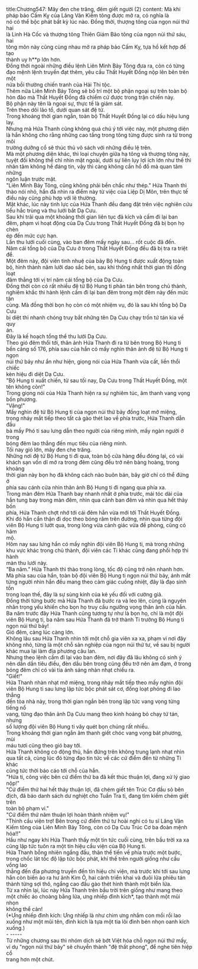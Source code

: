 title:Chương547: Mây đen che trăng, đêm giết người (2)
content:
Mà khi pháp bảo Cấm Kỵ của Lăng Vân Kiếm tông được mở ra, có nghĩa là<br>nó có thể bộc phát bất kỳ lúc nào. Đồng thời, thượng tông của ngọn núi thứ hai<br>là Linh Hà Cốc và thượng tông Thiên Giám Bảo tông của ngọn núi thứ sáu, hai<br>tông môn này cũng cùng nhau mở ra pháp bảo Cấm Kỵ, tựa hồ kết hợp để tạo<br>thành uy h**p lớn hơn.<br>Đồng thời ngoài những điều lệnh Liên Minh Bảy Tông đưa ra, còn có từng<br>đạo mệnh lệnh truyền đạt thêm, yêu cầu Thất Huyết Đồng nộp lên bên trên một<br>nửa bồi thường chiến tranh của Hải Thi tộc.<br>Thêm nữa Liên Minh Bảy Tông sẽ bố trí một bộ phận ngoại sự trên toàn bộ<br>hòn đảo mà Thất Huyết Đồng đã chiếm cứ được trong trận chiến này.<br>Bộ phận này tên là ngoại sự, thực tế là giám sát.<br>Trên theo dõi lão tổ, dưới quan sát đệ tử.<br>Trong khoảng thời gian ngắn, toàn bộ Thất Huyết Đồng lại có dấu hiệu lung<br>lay.<br>Nhưng mà Hứa Thanh cũng không quá chú ý tới việc này, một phương diện<br>là hắn không cho rằng những cao tầng trong tông từng được sinh ra từ trong môi<br>trường dưỡng cổ sẽ thúc thủ vô sách với những điều lệ trên.<br>Mà một phương diện khác, thì loại chuyện giữa hạ tông và thượng tông này,<br>tuyệt đối không thể chỉ nhìn mặt ngoài, dưới sự liên lụy lợi ích lớn như thế thì<br>nhân tâm không hề đáng tin, vậy thì càng không cần hồ đồ mà quan tâm những<br>ngôn luận trước mặt.<br>"Liên Minh Bảy Tông, cũng không phải bền chắc như thép." Hứa Thanh thì<br>thào nói nhỏ, hắn đã nhìn ra điểm này từ việc của Liệp Dị Môn, trên thực tế<br>điều này cũng phù hợp với lẽ thường.<br>Mặt khác, lúc này tinh lực của Hứa Thanh đều đang đặt trên việc nghiên cứu<br>tiểu hắc trùng và thu lưới bắt Dạ Cưu.<br>Sau khi trải qua một khoảng thời gian liên tục đả kích và cấm đi lại ban<br>đêm, phạm vi hoạt động của Dạ Cưu trong Thất Huyết Đồng đã bị bọn họ chèn<br>ép đến mức cực hạn.<br>Lần thu lưới cuối cùng, vào ban đêm mấy ngày sau… rốt cuộc đã đến.<br>Năm cái tổng bộ của Dạ Cưu ở trong Thất Huyết Đồng đều đã bị tra ra triệt<br>để.<br>Một đêm này, đội viên tinh nhuệ của bảy Bộ Hung ti được xuất động toàn<br>bộ, hình thành năm lưỡi dao sắc bén, sau khi thống nhất thời gian thì đồng loạt<br>đâm thẳng tới vị trí năm cái tổng bộ của Dạ Cưu.<br>Đồng thời còn có rất nhiều đệ tử Bộ Hung ti phân tán bên trong chủ thành,<br>nghiêm khắc thi hành lệnh cấm đi lại ban đêm trong một đêm này đến mức tận<br>cùng. Mà đồng thời bọn họ còn có một nhiệm vụ, đó là sau khi tổng bộ Dạ Cưu<br>bị diệt thì nhanh chóng truy bắt những tên Dạ Cưu chạy trốn tứ tán kia về quy<br>án.<br>Đây là kế hoạch tổng thể thu lưới Dạ Cưu.<br>Theo gió đêm thổi tới, thân ảnh Hứa Thanh đi ra từ bên trong Bộ Hung ti<br>bến cảng số 176, phía sau của hắn có mấy nghìn thân ảnh đệ tử Bộ Hung ti ngọn<br>núi thứ bảy như ẩn như hiện, giọng nói của Hứa Thanh vừa cất, liền thổi chiếc<br>kèn hiệu đi diệt Dạ Cưu.<br>"Bộ Hung ti xuất chiến, từ sau tối nay, Dạ Cưu trong Thất Huyết Đồng, một<br>tên không còn!"<br>Trong giọng nói của Hứa Thanh hiện ra sự nghiêm túc, âm thanh vang vọng<br>bốn phương.<br>"Vâng!"<br>Mấy nghìn đệ tử Bộ Hung ti của ngọn núi thứ bảy đồng loạt mở miệng,<br>trong nháy mắt tiếp theo tất cả gào thét lao về phía trước, Hứa Thanh dẫn đầu<br>bà mấy Phó ti sau lưng dẫn theo người của riêng mình, mấy ngàn người ở trong<br>bóng đêm lao thẳng đến mục tiêu của riêng mình.<br>Tối nay gió lớn, mây đen che trăng.<br>Những nơi đệ tử Bộ Hung ti đi qua, toàn bộ cửa hàng đều đóng lại, có vài<br>khách sạn vốn dĩ mở ra trong đêm cũng đều trở nên bàng hoàng, trong khoảng<br>thời gian này bọn họ đã không cách nào buôn bán, bây giờ chỉ có thể đứng ở<br>phía sau cánh cửa nhìn thân ảnh Bộ Hung ti đi ngang qua phía xa.<br>Trong màn đêm Hứa Thanh bay nhanh nhất ở phía trước, mái tóc dài của<br>hắn tung bay trong màn đêm, nhìn qua cảnh ban đêm và nhìn qua hết thảy bốn<br>phía, Hứa Thanh chợt nhớ tới cái đêm hắn vừa mới tới Thất Huyết Đồng.<br>Khi đó hắn cẩn thận đi dọc theo bóng râm trên đường, nhìn qua từng đội<br>viên Bộ Hung ti lướt qua, trong lòng vừa cảnh giác vừa đề phòng, cũng có hâm<br>mộ.<br>Hôm nay sau lưng hắn có mấy nghìn đội viên Bộ Hung ti, mà trong những<br>khu vực khác trong chủ thành, đội viên các Ti khác cũng đang phối hợp thi hành<br>màn thu lưới này.<br>"Ba năm." Hứa Thanh thì thào trong lòng, tốc độ cũng trở nên nhanh hơn.<br>Mà phía sau của hắn, toàn bộ đội viên Bộ Hung ti ngọn núi thứ bảy, ánh mắt<br>từng người nhìn hắn đều mang theo cảm giác cuồng nhiệt, đây là đạo sinh tồn<br>trong loạn thế, đây là sự sùng kính của kẻ yếu đối với cường giả.<br>Đồng thời từng bước mà Hứa Thanh đã bước ra và leo lên, cũng là nguyên<br>nhân trọng yếu khiến cho bọn họ truy cầu ngưỡng vọng thân ảnh của hắn.<br>Ba năm trước đây Hứa Thanh cũng tương tự như là bọn họ, chỉ là một đội<br>viên Bộ Hung ti, ba năm sau Hứa Thanh đã trở thành Ti trưởng Bộ Hung ti<br>ngọn núi thứ bảy!<br>Gió đêm, càng lúc càng lớn.<br>Không lâu sau Hứa Thanh nhìn tới một chỗ gia viên xa xa, phạm vi nơi đây<br>không nhỏ, từng là một chỗ sản nghiệp của ngọn núi thứ tư, về sau bị người<br>khác mua lại làm địa phương câu lan.<br>Nhưng theo lệnh cấm đi lại vào ban đêm, nơi đây đã lâu không có sinh ý<br>nên dần dần tiêu điều, đèn dầu bên trong cũng đều trở nên ảm đạm, ở trong<br>bóng đêm chỉ có vài tia ánh sáng nhàn nhạt chiếu ra.<br>"Giết!"<br>Hứa Thanh nhàn nhạt mở miệng, trong nháy mắt tiếp theo mấy nghìn đội<br>viên Bộ Hung ti sau lưng lập tức bộc phát sát cơ, đồng loạt phóng đi lao thẳng<br>đến tòa nhà này, trong thời gian ngắn bên trong lập tức vang vọng từng tiếng nổ<br>vang, từng đạo thân ảnh Dạ Cưu mang theo kinh hoảng bỏ chạy tứ tán, nhưng<br>số lượng đội viên Bộ Hung ti vây quét bọn chúng rất nhiều.<br>Trong khoảng thời gian ngắn âm thanh giết chóc vang vọng bát phương, mùi<br>máu tươi cũng theo gió bay tới.<br>Hứa Thanh không có động thủ, hắn đứng trên không trung lạnh nhạt nhìn<br>qua tất cả, cùng lúc đó từng đạo tin tức về các cứ điểm đến từ những Ti khác<br>cũng tức thời báo cáo tới chỗ của hắn.<br>"Hứa ti, công việc bên cứ điểm thứ ba đã kết thúc thuận lợi, đang xử lý giao<br>nộp!"<br>"Cứ điểm thứ hai hết thảy thuận lợi, đã chém giết tên Trúc Cơ đầu sỏ bên<br>địch, đã báo danh sách dư nghiệt cho Tuần Tra ti, đang tìm kiếm chém giết trên<br>toàn bộ phạm vi."<br>"Cứ điểm thứ năm thuận lợi hoàn thành nhiệm vụ!"<br>"Thỉnh cầu viện trợ! Bên trong cứ điểm thứ tư hoài nghi có tu sĩ Lăng Vân<br>Kiếm tông của Liên Minh Bảy Tông, còn có Dạ Cưu Trúc Cơ ba đoàn mệnh<br>hỏa!!"<br>Hầu như ngay khi Hứa Thanh thấy một tin tức cuối cùng, trên bầu trời xa xa<br>cũng lập tức tuôn ra một tín hiệu cầu viện của Bộ Hung ti.<br>Hứa Thanh bỗng nhiên ngẩng đầu, thân thể tiến về phía trước một bước,<br>trong chốc lát tốc độ lập tức bộc phát, khí thế trên người giống như cầu vồng lao<br>thẳng đến địa phương truyền đến tín hiệu chi viện, mà trước khi tới sau lưng<br>hắn còn biến ảo ra hư ảnh Kim Ô, hai cánh triển khai và đuôi lửa phiêu tán<br>thành từng sợi thô, ngẩng cao đầu gào thét hình thành một biển lửa.<br>Từ xa nhìn lại, lúc này Hứa Thanh trên bầu trời trên giống như mang theo<br>một chiếc áo choàng bằng lửa, ưng nhiếp đình kích*, tạo thành một mũi nhọn<br>không thể cản!<br>(*Ưng nhiếp đình kích: Ưng nhiếp là như chim ưng nhắm con mồi rồi lao<br>xuống như một mũi tên, đình kích là tựa một tia lôi đình bén nhọn oanh kích<br>xuống.)<br>- -----<br>Từ những chương sau thì nhóm dịch sẽ bớt Việt hóa chỗ ngọn núi thứ mấy,<br>ví dụ "ngọn núi thứ bảy" sẽ chuyển thành "đệ thất phong", để nghe tiên hiệp cổ<br>trang hơn một chút.